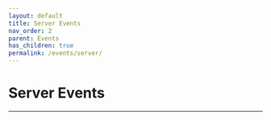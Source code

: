 ```yaml
---
layout: default
title: Server Events
nav_order: 2
parent: Events
has_children: true
permalink: /events/server/
---
```


# Server Events

---
